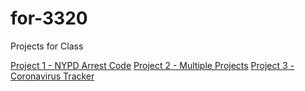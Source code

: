 # for-3320
Projects for Class

<a href="https://github.com/Neveon/NYPD-Arrests">Project 1 - NYPD Arrest Code</a>
<a href="https://github.com/Neveon/project2-3320">Project 2 - Multiple Projects</a>
<a href="https://github.com/Neveon/Coronavirus-Tracker">Project 3 - Coronavirus Tracker</a>
